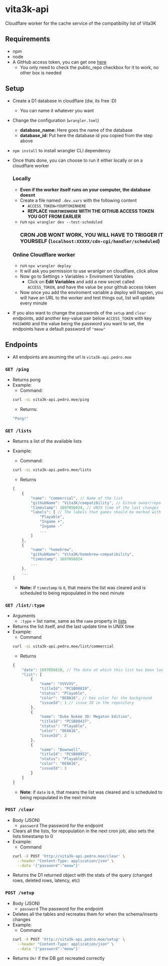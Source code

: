 # vita3k-api
Cloudflare worker for the cache service of the compatibility list of Vita3K

## Requirements
* npm
* node
* A GitHub access token, you can get one [here](https://github.com/settings/tokens)
    * You only need to check the public_repo checkbox for it to work, no other box is needed

## Setup
* Create a D1 database in cloudflare (dw, its free :D)
	* You can name it whatever you want

* Change the configuration (`wrangler.toml`)
	* **database_name:** Here goes the name of the database
	* **database_id:** Put here the database id you copied from the step above
* `npm install` to install wrangler CLI dependency

* Once thats done, you can choose to run it either locally or on a cloudflare worker
	### Locally
    * **Even if the worker itself runs on your computer, the database doesnt**
    * Create a file named `.dev.vars` with the following content
        * ```ACCESS_TOKEN=YOURTOKENHERE```
        * **REPLACE `YOURTOKENHERE` WITH THE GITHUB ACCESS TOKEN YOU GOT FROM EARLIER**
	* run `npx wrangler dev --test-scheduled`
		### CRON JOB WONT WORK, YOU WILL HAVE TO TRIGGER IT YOURSELF (`localhost:XXXXX/cdn-cgi/handler/scheduled`)
	### Online Cloudflare worker
	* run `npx wrangler deploy`
	* It will ask you permission to use wranlger on cloudflare, click allow
	* Now go to Settings > Variables > Enviroment Variables
		* Click on **Edit Variables** and add a new secret called `ACCESS_TOKEN`, and have the value be your github access token
	* Now once you add the enviroment variable a deploy will happen, you will have an URL to the worker and test things out, list will update every minute

* If you also want to change the passwords of the `setup` and `clear` endpoints, add another key-value pair below `ACCESS_TOKEN` with key `PASSWORD` and the value being the password you want to set, the endpoints have a default password of `"meow"`
## Endpoints
* All endpoints are asuming the url is `vita3k-api.pedro.moe`
### `GET /ping`
* Returns pong
* Example:
	* Command: 
	```sh
	curl -sL vita3k-api.pedro.moe/ping
	```
	* Returns:
	```js
	"Pong!"
	```


### `GET /lists`
* Returns a list of the available lists

* Example: 
	* Command:
	```sh
	curl -sL vita3k-api.pedro.moe/lists
	```
	* Returns
	```js
	[
		{
			"name": "commercial", // Name of the list
			"githubName": "Vita3K/compatibility", // Github owner/repo of the issue list
			"timestamp": 1697056024, // UNIX time of the last changes
			"labels": [ // The labels that games should be marked with
				"Playable",
				"Ingame +",
				"Ingame -"
				...
			]
		},
		{
			"name": "homebrew",
			"githubName": "Vita3K/homebrew-compatibility",
			"timestamp": 1697056024
			...
		},
		...
	]
	```
	* **Note:** if `timestamp` is `0`, that means the list was cleared and is scheduled to being repopulated in the next minute

### `GET /list/:type`
* Arguments
	* `:type` = list name, same as the `name` property in [lists](#get-lists)
* Returns the list itself, and the last update time in UNIX time
* Example: 
	* Command
	```sh
	curl -sL vita3k-api.pedro.moe/list/commercial
	```
	* Returns
	```js
	{
    	"date": 1697056810, // The date at which this list has been last changed (UNIX Time)
    	"list": [
        	{
            	"name": "VVVVVV",
            	"titleId": "PCSB00810",
            	"status": "Playable",
            	"color": "0E8A16", // hex color for the background
            	"issueId": 1 // issue ID in the repository
        	},
        	{
            	"name": "Duke Nukem 3D: Megaton Edition",
            	"titleId": "PCSB00437",
            	"status": "Playable",
            	"color": "0E8A16",
            	"issueId": 2
        	},
        	{
            	"name": "Downwell",
            	"titleId": "PCSB00952",
            	"status": "Playable",
            	"color": "0E8A16",
            	"issueId": 3
        	}
		]
	}
	```
	* **Note**: if `date` is `0`, that means the list was cleared and is scheduled to being repopulated in the next minute

### `POST /clear`
* Body (JSON)
    * `password` The password for the endpoint
* Clears all the lists, for repopulation in the next cron job, also sets the lists timestamp to 0
* Example:
    * Command
    ```sh
	curl -X POST 'http://vita3k-api.pedro.moe/clear' \
      --header "Content-Type: application/json" \
      --data '{"password":"meow"}'
	```
* Returns the D1 returned object with the stats of the query (changed rows, deleted rows, latency, etc)


### `POST /setup`
* Body (JSON)
    * `password` The password for the endpoint
* Deletes all the tables and recreates them for when the schema/inserts changes
* Example:
    * Command
    ```sh
	curl -X POST 'http://vita3k-api.pedro.moe/setup' \
      --header "Content-Type: application/json" \
      --data '{"password":"meow"}'
	```
* Returns `Ok!` if the DB got recreated correctly
